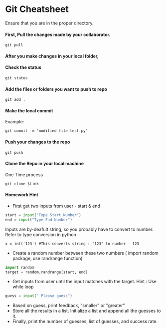 
# Git Cheatsheet
Ensure that you are in the proper directory. 

#### First, Pull the changes made by your collaborator. 
```
git pull
```

#### After you make changes in your local folder, 
#### Check the status
```
git status
```
#### Add the files or folders you want to push to repo
```
git add .
```
#### Make the local commit 
Example:
```
git commit -m "modified file test.py"
```

#### Push your changes to the repo 

```
git push
```

#### Clone the Repo in your local machine 
One Time process

```
git clone $Link
```

#### Homework Hint
* First get two inputs from user - start & end
```python
start = input("Type Start Number")
end = input("Type End Number")
```
Inputs are by-deafult string, so you probably have to convert to number. 
Refer to type conversion in python
```
x = int('123') #This converts string : "123" to number - 123
```


* Create a random number between these two numbers ( import random package, use randrange function) 
```python
import random
target = random.randrange(start, end)
```

* Get inputs from user until the input matches with the target. Hint : Use while loop
```python
guess = input(" Please guess") 
```

* Based on guess, print feedback, "smaller" or "greater"
* Store all the results in a list. Initialize a list and append all the guesses to it. 
* Finally, print the number of guesses, list of guesses, and success rate. 





